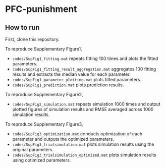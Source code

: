 # PFC-punishment
## How to run
First, clone this repository.  

To reproduce Supplementary Figure1,   
* `codes/SupFig1_fitting.mat` repeats fitting 100 times and plots the fitted parameters.
* `codes/SupFig1_fitting_result_aggregation.mat` aggregates 100 fitting results and extracts the median value for each parameter.
* `codes/SupFig1_parameter_plotting.mat` plots fitted parameters.  
* `codes/SupFig1_prediction.mat` plots prediction results.
  
To reproduce Supplementary Figure2,  
* `codes/SupFig2_simulation.mat` repeats simulation 1000 times and output plotted figures of simulation results and RMSE averaged across 1000 simulation results.

To reproduce Supplementary Figure3,  
* `codes/SupFig3_optimization.mat` conducts optimization of each parameter and outputs the optimized parameters.  
* `codes/SupFig3_trialsimulation.mat` plots simulation results using the original parameters.  
* `codes/SupFig3_trialsimulation_optimized.mat` plots simulation results using optimized parameters.  
